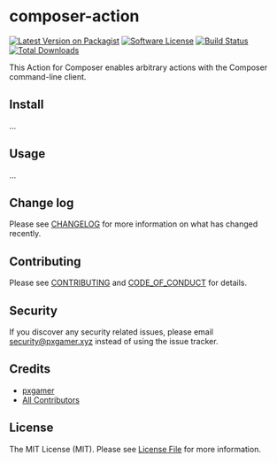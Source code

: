 # composer-action

[![Latest Version on Packagist][ico-version]][link-packagist]
[![Software License][ico-license]](LICENSE.md)
[![Build Status][ico-travis]][link-travis]
[![Total Downloads][ico-downloads]][link-downloads]

This Action for Composer enables arbitrary actions with the Composer command-line client.

## Install

...

## Usage

...

## Change log

Please see [CHANGELOG](CHANGELOG.md) for more information on what has changed recently.

## Contributing

Please see [CONTRIBUTING](.github/CONTRIBUTING.md) and [CODE_OF_CONDUCT](.github/CODE_OF_CONDUCT.md) for details.

## Security

If you discover any security related issues, please email security@pxgamer.xyz instead of using the issue tracker.

## Credits

- [pxgamer][link-author]
- [All Contributors][link-contributors]

## License

The MIT License (MIT). Please see [License File](LICENSE.md) for more information.

[ico-version]: https://img.shields.io/packagist/v/pxgamer/composer-action.svg?style=flat-square
[ico-license]: https://img.shields.io/badge/license-MIT-brightgreen.svg?style=flat-square
[ico-travis]: https://img.shields.io/travis/pxgamer/composer-action/master.svg?style=flat-square
[ico-downloads]: https://img.shields.io/packagist/dt/pxgamer/composer-action.svg?style=flat-square

[link-packagist]: https://packagist.org/packages/pxgamer/composer-action
[link-travis]: https://travis-ci.com/pxgamer/composer-action
[link-downloads]: https://packagist.org/packages/pxgamer/composer-action
[link-author]: https://github.com/pxgamer
[link-contributors]: ../../contributors
